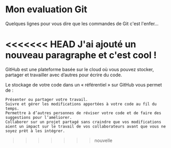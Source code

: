 # Mon evaluation Git

Quelques lignes pour vous dire que les commandes de Git c'est l'enfer...

<<<<<<< HEAD
J'ai ajouté un nouveau paragraphe et c'est cool !
=======
GitHub est une plateforme basée sur le cloud où vous pouvez stocker, partager et travailler avec d’autres pour écrire du code.

Le stockage de votre code dans un « référentiel » sur GitHub vous permet de :

    Présenter ou partager votre travail.
    Suivre et gérer les modifications apportées à votre code au fil du temps.
    Permettre à d’autres personnes de réviser votre code et de faire des suggestions pour l’améliorer.
    Collaborer sur un projet partagé sans craindre que vos modifications aient un impact sur le travail de vos collaborateurs avant que vous ne soyez prêt à les intégrer.
>>>>>>> nouvelle
